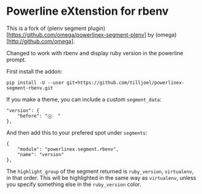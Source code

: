 # Powerline eXtenstion for rbenv

This is a fork of (plenv segment plugin)[https://github.com/omega/powerlinex-segment-plenv] by (omega)[http://github.com/omega].

Changed to work with rbenv and display ruby version in the powerline prompt.

First install the addon:

    pip install -U --user git+https://github.com/tilljoel/powerlinex-segment-rbenv.git

If you make a theme, you can include a custom `segment_data`:

    "version": {
        "before": "ⓔ  "
    },

And then add this to your prefered spot under `segments`:

    {
        "module": "powerlinex.segment.rbenv",
        "name": "version"
    },


The `highlight_group` of the segment returned is `ruby_version`, `virtualenv`,
in that order. This will be highlighted in the same way as `virtualenv`, unless
you specify something else in the `ruby_version` color.
